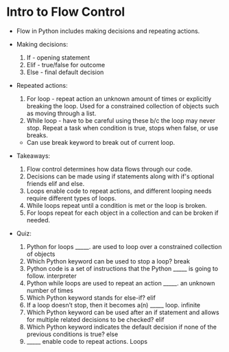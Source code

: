 # Intro to Flow Control

- Flow in Python includes making decisions and repeating actions.

- Making decisions:
    1) If - opening statement
    2) Elif - true/false for outcome
    3) Else - final default decision

- Repeated actions:
    1) For loop - repeat action an unknown amount of times or explicitly breaking the loop. Used for a constrained collection of objects such as moving through a list.
    2) While loop - have to be careful using these b/c the loop may never stop. Repeat a task when condition is true, stops when false, or use breaks.
    * Can use break keyword to break out of current loop.

- Takeaways:
    1) Flow control determines how data flows through our code.
    2) Decisions can be made using if statements along with if's optional friends elif and else.
    3) Loops enable code to repeat actions, and different looping needs require different types of loops.
    4) While loops repeat until a condition is met or the loop is broken.
    5) For loops repeat for each object in a collection and can be broken if needed.

- Quiz:
    1) Python for loops _____. are used to loop over a constrained collection of objects
    2) Which Python keyword can be used to stop a loop? break
    3) Python code is a set of instructions that the Python _____ is going to follow. interpreter
    4) Python while loops are used to repeat an action _____. an unknown number of times
    5) Which Python keyword stands for else-if? elif
    6) If a loop doesn’t stop, then it becomes a(n) _____ loop. infinite
    7) Which Python keyword can be used after an if statement and allows for multiple related decisions to be checked? elif
    8) Which Python keyword indicates the default decision if none of the previous conditions is true? else
    9) _____ enable code to repeat actions. Loops